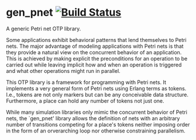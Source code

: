 # gen_pnet [![Build Status](https://travis-ci.org/joergen7/gen_pnet.svg?branch=dev)](https://travis-ci.org/joergen7/gen_pnet)

A generic Petri net OTP library.

Some applications exhibit behavioral patterns that lend themselves to Petri nets. The major advantage of modeling applications with Petri nets is that they provide a natural view on the concurrent behavior of an application. This is achieved by making explicit the preconditions for an operation to be carried out while leaving implicit how and when an operation is triggered and what other operations might run in parallel.

This OTP library is a framework for programming with Petri nets. It implements a very general form of Petri nets using Erlang terms as tokens. I.e., tokens are not only markers but can be any conceivable data structure. Furthermore, a place can hold any number of tokens not just one.

While many simulation libraries only mimic the concurrent behavior of Petri nets, the `gen_pnet' library allows the definition of nets with an arbitrary number of transitions competing for a place's tokens neither imposing order in the form of an orverarching loop nor otherwise constraining parallelism.

